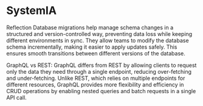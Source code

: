 # SystemIA
Reflection
Database migrations help manage schema changes in a structured and version-controlled way, preventing data loss while keeping different environments in sync. They allow teams to modify the database schema incrementally, making it easier to apply updates safely. This ensures smooth transitions between different versions of the database.

GraphQL vs REST: GraphQL differs from REST by allowing clients to request only the data they need through a single endpoint, reducing over-fetching and under-fetching. Unlike REST, which relies on multiple endpoints for different resources, GraphQL provides more flexibility and efficiency in CRUD operations by enabling nested queries and batch requests in a single API call.

